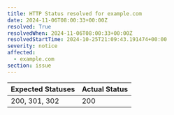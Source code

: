 ```yaml
---
title: HTTP Status resolved for example.com
date: 2024-11-06T08:00:33+00:00Z
resolved: True
resolvedWhen: 2024-11-06T08:00:33+00:00Z
resolvedStartTime: 2024-10-25T21:09:43.191474+00:00
severity: notice
affected:
  - example.com
section: issue
---
```


| Expected Statuses | Actual Status  |
|-------------------|----------------|
| 200, 301, 302 | 200 |

